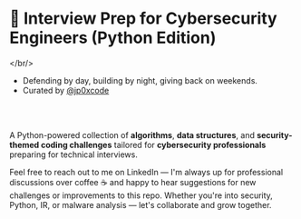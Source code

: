 # 🧠 Interview Prep for Cybersecurity Engineers (Python Edition)
</br/>

* Defending by day, building by night, giving back on weekends.
* Curated by [@jp0xcode](https://github.com/jp0xcode)
<br/>
<br/>

A Python-powered collection of **algorithms**, **data structures**, and **security-themed coding challenges** tailored for **cybersecurity professionals** preparing for technical interviews.

Feel free to reach out to me on LinkedIn — I'm always up for professional discussions over coffee ☕
and happy to hear suggestions for new challenges or improvements to this repo.
Whether you're into security, Python, IR, or malware analysis — let's collaborate and grow together.
